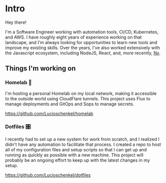 # Intro

Hey there!

I'm a Software Engineer working with automation tools, CI/CD, Kubernetes, and AWS. I have roughly eight years of experience working on that landscape, and I'm always looking for opportunities to learn new tools and improve my existing skills. Over the years, I've also worked extensively with the Javascript ecosystem, including NodeJS, React, and, more recently, [Nx](https://nx.dev/).

## Things I'm working on

### Homelab 🏡

I'm hosting a personal Homelab on my local network, making it accessible to the outside world using CloudFlare tunnels. This project uses Flux to manage deployments and GitOps and Sops to manage secrets.

https://github.com/Lucioschenkel/homelab

### Dotfiles 🎛️

I recently had to set up a new system for work from scratch, and I realized I didn't have any automation to facilitate that process. I created a repo to host all of my configuration files and setup scripts so that I can get up and running as quickly as possible with a new machine. This project will probably be an ongoing effort to keep up with the latest changes in my setup.

https://github.com/Lucioschenkel/dotfiles
